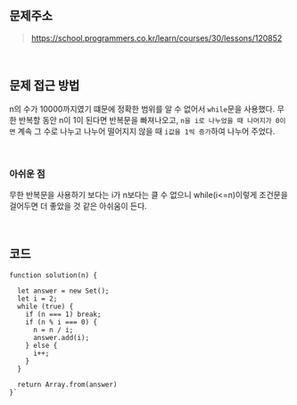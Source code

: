 ## 문제주소

> https://school.programmers.co.kr/learn/courses/30/lessons/120852

</br>

## 문제 접근 방법

n의 수가 10000까지였기 떄문에 정확한 범위를 알 수 없어서 `while`문을 사용했다. 무한 반복할 동안 n이 1이 된다면 반복문을 빠져나오고, `n을 i로 나누었을 때 나머지가 0이면` 계속 그 수로 나누고 나누어 떨어지지 않을 때 `i값을 1씩 증가`하여 나누어 주었다.

</br>

### 아쉬운 점

무한 반복문을 사용하기 보다는 i가 n보다는 클 수 없으니 while(i<=n)이렇게 조건문을 걸어두면 더 좋았을 것 같은 아쉬움이 든다.

</br>

## 코드

```
function solution(n) {

  let answer = new Set();
  let i = 2;
  while (true) {
    if (n === 1) break;
    if (n % i === 0) {
      n = n / i;
      answer.add(i);
    } else {
      i++;
    }
  }

  return Array.from(answer)
}`

```
